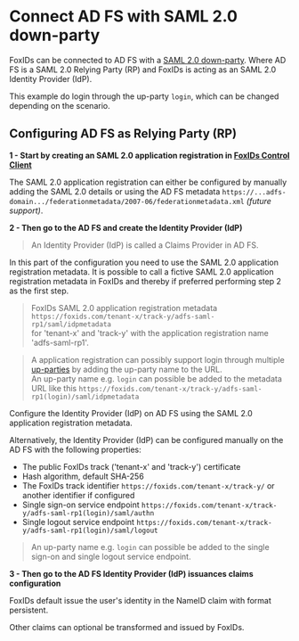 # Connect AD FS with SAML 2.0 down-party

FoxIDs can be connected to AD FS with a [SAML 2.0 down-party](down-party-saml-2.0.md). Where AD FS is a SAML 2.0 Relying Party (RP) and FoxIDs is acting as an SAML 2.0 Identity Provider (IdP).

This example do login through the up-party `login`, which can be changed depending on the scenario.
 
## Configuring AD FS as Relying Party (RP)

**1 - Start by creating an SAML 2.0 application registration in [FoxIDs Control Client](control.md#foxids-control-client)**

The SAML 2.0 application registration can either be configured by manually adding the SAML 2.0 details or using the AD FS metadata `https://...adfs-domain.../federationmetadata/2007-06/federationmetadata.xml` *(future support)*.

**2 - Then go to the AD FS and create the Identity Provider (IdP)**

> An Identity Provider (IdP) is called a Claims Provider in AD FS.

In this part of the configuration you need to use the SAML 2.0 application registration metadata. It is possible to call a fictive SAML 2.0 application registration metadata in FoxIDs and thereby if preferred performing step 2 as the first step.

> FoxIDs SAML 2.0 application registration metadata `https://foxids.com/tenant-x/track-y/adfs-saml-rp1/saml/idpmetadata`  
> for 'tenant-x' and 'track-y' with the application registration name 'adfs-saml-rp1'.

> A application registration can possibly support login through multiple [up-parties](parties.md#up-party) by adding the up-party name to the URL.  
> An up-party name e.g. `login` can possible be added to the metadata URL like this `https://foxids.com/tenant-x/track-y/adfs-saml-rp1(login)/saml/idpmetadata`

Configure the Identity Provider (IdP) on AD FS using the SAML 2.0 application registration metadata.

Alternatively, the Identity Provider (IdP) can be configured manually on the AD FS with the following properties:

- The public FoxIDs track ('tenant-x' and 'track-y') certificate
- Hash algorithm, default SHA-256
- The FoxIDs track identifier `https://foxids.com/tenant-x/track-y/` or another identifier if configured
- Single sign-on service endpoint `https://foxids.com/tenant-x/track-y/adfs-saml-rp1(login)/saml/authn`
- Single logout service endpoint `https://foxids.com/tenant-x/track-y/adfs-saml-rp1(login)/saml/logout`

> An up-party name e.g. `login` can possible be added to the single sign-on and single logout service endpoint.

**3 - Then go to the AD FS Identity Provider (IdP) issuances claims configuration**

FoxIDs default issue the user's identity in the NameID claim with format persistent.

Other claims can optional be transformed and issued by FoxIDs. 
